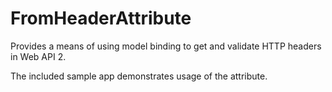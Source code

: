 # FromHeaderAttribute
Provides a means of using model binding to get and validate HTTP headers in Web API 2.

The included sample app demonstrates usage of the attribute. 
